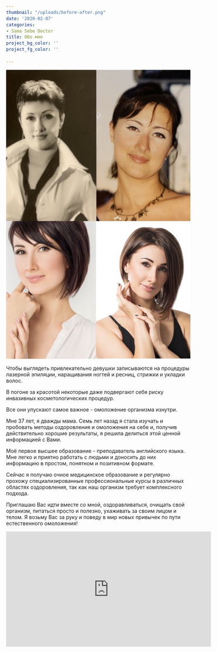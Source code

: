```yaml
---
thumbnail: "/uploads/before-after.png"
date: '2020-02-07'
categories:
- Sama Sebe Doctor
title: Обо мне
project_bg_color: ''
project_fg_color: ''

---
```

![](/uploads/before-after.png)

Чтобы выглядеть привлекательно девушки записываются на процедуры лазерной эпиляции, наращивания ногтей и ресниц, стрижки и укладки волос.

В погоне за красотой некоторые даже подвергают себя риску инвазивных косметологических процедур.

Все они упускают самое важное - омоложение организма изнутри.

Мне 37 лет, я дважды мама. Семь лет назад я стала изучать и пробовать методы оздоровления и омоложения на себе и, получив действительно хорошие результаты, я решила делиться этой ценной информацией с Вами.

Моё первое высшее образование - преподаватель английского языка. Мне легко и приятно работать с людьми и доносить до них информацию в простом, понятном и позитивном формате.

Сейчас я получаю очное медицинское образование и регулярно прохожу специализированные профессиональные курсы в различных областях оздоровления, так как наш организм требует комплексного подхода.

Приглашаю Вас идти вместе со мной, оздоравливаться, очищать свой организм, питаться просто и полезно, ухаживать за своим лицом и телом. Я возьму Вас за руку и поведу в мир новых привычек по пути естественного омоложения!

<iframe width="560" height="315" src="https://www.youtube.com/embed/rJmgB5SRlqU" frameborder="0" allow="accelerometer; autoplay; clipboard-write; encrypted-media; gyroscope; picture-in-picture" allowfullscreen></iframe>